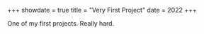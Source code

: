 +++
showdate = true
title = "Very First Project"
date = 2022 
+++

One of my first projects. Really hard.